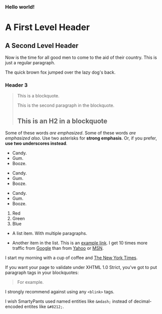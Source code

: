 ### Hello world!

A First Level Header
=============

A Second Level Header
-------------

Now is the time for all good men to come to
the aid of their country. This is just a
regular paragraph.

The quick brown fox jumped over the lazy
dog's back.
### Header 3

> This is a blockquote.
> 
> This is the second paragraph in the blockquote.
>
> ## This is an H2 in a blockquote
Some of these words *are emphasized*.
Some of these words _are emphasized also_.
Use two asterisks for **strong emphasis**.
Or, if you prefer, __use two underscores instead__.
* Candy.
* Gum.
* Booze.
+ Candy.
+ Gum.
+ Booze.
- Candy.
- Gum.
- Booze.
1. Red
2. Green
3. Blue
* A list item.
With multiple paragraphs.

* Another item in the list.
This is an [example link](http://example.com/ "With a Title").
I get 10 times more traffic from [Google][1] than from
[Yahoo][2] or [MSN][3].

[1]: http://google.com/ "Google"
[2]: http://search.yahoo.com/ "Yahoo Search"
[3]: http://search.msn.com/ "MSN Search"
I start my morning with a cup of coffee and
[The New York Times][NY Times].

[ny times]: http://www.nytimes.com/
If you want your page to validate under XHTML 1.0 Strict,
you've got to put paragraph tags in your blockquotes:

<blockquote>
<p>For example.</p>
</blockquote>

I strongly recommend against using any `<blink>` tags.

I wish SmartyPants used named entities like `&mdash;`
instead of decimal-encoded entites like `&#8212;`.



